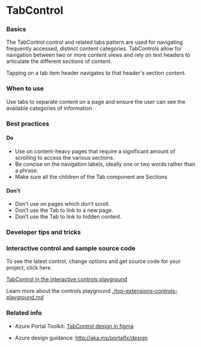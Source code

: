 ﻿# TabControl

 
<a name="basics"></a>
### Basics
The TabControl control and related tabs pattern are used for navigating frequently accessed, distinct content categories. TabControls allow for navigation between two or more content views and rely on text headers to articulate the different sections of content.

Tapping on a tab item header navigates to that header's section content.


<!-- TODO get an IMAGE to embed here -->

<!-- TODO get an SAMPLE CODE to embed here -->

 
<a name="when-to-use"></a>
### When to use
Use tabs to separate content on a page and ensure the user can see the available categories of information


 
<a name="best-practices"></a>
### Best practices


<!-- TODO NEED FIGMA LINK -->

<a name="best-practices-do"></a>
#### Do

* Use on content-heavy pages that require a significant amount of scrolling to access the various sections.
* Be concise on the navigation labels, ideally one or two words rather than a phrase.
* Make sure all the children of the Tab component are Sections

<a name="best-practices-don-t"></a>
#### Don&#39;t

* Don’t use on pages which don’t scroll.
* Don’t use the Tab to link to a new page.
* Don’t use the Tab to link to hidden content.


 
<a name="developer-tips-and-tricks"></a>
### Developer tips and tricks



<a name="interactive-control-and-sample-source-code"></a>
### Interactive control and sample source code
To see the latest control, change options and get source code for your project, click here.

<a href="https://ms.portal.azure.com/?Microsoft_Azure_Playground=true#blade/Microsoft_Azure_Playground/ControlsIndexBlade/TabControl_create_Playground" target="_blank">TabControl in the interactive controls playground</a>

Learn more about the controls playground [./top-extensions-controls-playground.md](./top-extensions-controls-playground.md)


 
<a name="related-info"></a>
### Related info

* Azure Portal Toolkit: <a href="https://www.figma.com/file/Bwn8rmUOYtnPRwA3JoQTBn/Azure-Portal-Toolkit?node-id=3338%3A385588" target="_blank">TabControl design in figma</a>

* Azure design guidance:  http://aka.ms/portalfx/design


